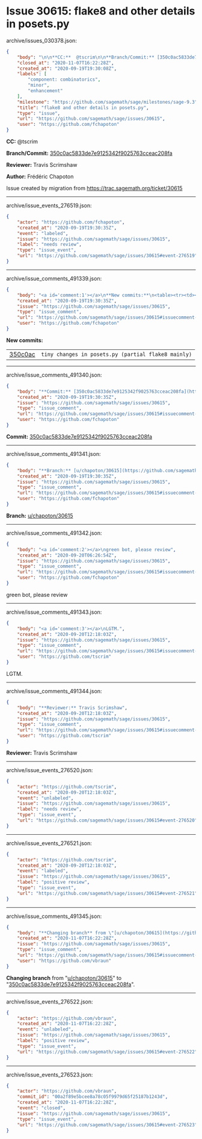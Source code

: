 # Issue 30615: flake8 and other details in posets.py

archive/issues_030378.json:
```json
{
    "body": "\n\n**CC:**  @tscrim\n\n**Branch/Commit:** [350c0ac5833de7e9125342f9025763cceac208fa](https://github.com/sagemath/sagetrac-mirror/commit/350c0ac5833de7e9125342f9025763cceac208fa)\n\n**Reviewer:** Travis Scrimshaw\n\n**Author:** Fr\u00e9d\u00e9ric Chapoton\n\nIssue created by migration from https://trac.sagemath.org/ticket/30615\n\n",
    "closed_at": "2020-11-07T16:22:28Z",
    "created_at": "2020-09-19T19:30:08Z",
    "labels": [
        "component: combinatorics",
        "minor",
        "enhancement"
    ],
    "milestone": "https://github.com/sagemath/sage/milestones/sage-9.3",
    "title": "flake8 and other details in posets.py",
    "type": "issue",
    "url": "https://github.com/sagemath/sage/issues/30615",
    "user": "https://github.com/fchapoton"
}
```


**CC:**  @tscrim

**Branch/Commit:** [350c0ac5833de7e9125342f9025763cceac208fa](https://github.com/sagemath/sagetrac-mirror/commit/350c0ac5833de7e9125342f9025763cceac208fa)

**Reviewer:** Travis Scrimshaw

**Author:** Frédéric Chapoton

Issue created by migration from https://trac.sagemath.org/ticket/30615





---

archive/issue_events_276519.json:
```json
{
    "actor": "https://github.com/fchapoton",
    "created_at": "2020-09-19T19:30:35Z",
    "event": "labeled",
    "issue": "https://github.com/sagemath/sage/issues/30615",
    "label": "needs review",
    "type": "issue_event",
    "url": "https://github.com/sagemath/sage/issues/30615#event-276519"
}
```



---

archive/issue_comments_491339.json:
```json
{
    "body": "<a id='comment:1'></a>\n**New commits:**\n<table><tr><td><a href=\"https://github.com/sagemath/sagetrac-mirror/commit/350c0ac5833de7e9125342f9025763cceac208fa\">350c0ac</a></td><td><code>tiny changes in posets.py (partial flake8 mainly)</code></td></tr></table>\n",
    "created_at": "2020-09-19T19:30:35Z",
    "issue": "https://github.com/sagemath/sage/issues/30615",
    "type": "issue_comment",
    "url": "https://github.com/sagemath/sage/issues/30615#issuecomment-491339",
    "user": "https://github.com/fchapoton"
}
```

<a id='comment:1'></a>
**New commits:**
<table><tr><td><a href="https://github.com/sagemath/sagetrac-mirror/commit/350c0ac5833de7e9125342f9025763cceac208fa">350c0ac</a></td><td><code>tiny changes in posets.py (partial flake8 mainly)</code></td></tr></table>




---

archive/issue_comments_491340.json:
```json
{
    "body": "**Commit:** [350c0ac5833de7e9125342f9025763cceac208fa](https://github.com/sagemath/sagetrac-mirror/commit/350c0ac5833de7e9125342f9025763cceac208fa)",
    "created_at": "2020-09-19T19:30:35Z",
    "issue": "https://github.com/sagemath/sage/issues/30615",
    "type": "issue_comment",
    "url": "https://github.com/sagemath/sage/issues/30615#issuecomment-491340",
    "user": "https://github.com/fchapoton"
}
```

**Commit:** [350c0ac5833de7e9125342f9025763cceac208fa](https://github.com/sagemath/sagetrac-mirror/commit/350c0ac5833de7e9125342f9025763cceac208fa)



---

archive/issue_comments_491341.json:
```json
{
    "body": "**Branch:** [u/chapoton/30615](https://github.com/sagemath/sagetrac-mirror/tree/u/chapoton/30615)",
    "created_at": "2020-09-19T19:30:35Z",
    "issue": "https://github.com/sagemath/sage/issues/30615",
    "type": "issue_comment",
    "url": "https://github.com/sagemath/sage/issues/30615#issuecomment-491341",
    "user": "https://github.com/fchapoton"
}
```

**Branch:** [u/chapoton/30615](https://github.com/sagemath/sagetrac-mirror/tree/u/chapoton/30615)



---

archive/issue_comments_491342.json:
```json
{
    "body": "<a id='comment:2'></a>\ngreen bot, please review",
    "created_at": "2020-09-20T06:26:54Z",
    "issue": "https://github.com/sagemath/sage/issues/30615",
    "type": "issue_comment",
    "url": "https://github.com/sagemath/sage/issues/30615#issuecomment-491342",
    "user": "https://github.com/fchapoton"
}
```

<a id='comment:2'></a>
green bot, please review



---

archive/issue_comments_491343.json:
```json
{
    "body": "<a id='comment:3'></a>\nLGTM.",
    "created_at": "2020-09-20T12:18:03Z",
    "issue": "https://github.com/sagemath/sage/issues/30615",
    "type": "issue_comment",
    "url": "https://github.com/sagemath/sage/issues/30615#issuecomment-491343",
    "user": "https://github.com/tscrim"
}
```

<a id='comment:3'></a>
LGTM.



---

archive/issue_comments_491344.json:
```json
{
    "body": "**Reviewer:** Travis Scrimshaw",
    "created_at": "2020-09-20T12:18:03Z",
    "issue": "https://github.com/sagemath/sage/issues/30615",
    "type": "issue_comment",
    "url": "https://github.com/sagemath/sage/issues/30615#issuecomment-491344",
    "user": "https://github.com/tscrim"
}
```

**Reviewer:** Travis Scrimshaw



---

archive/issue_events_276520.json:
```json
{
    "actor": "https://github.com/tscrim",
    "created_at": "2020-09-20T12:18:03Z",
    "event": "unlabeled",
    "issue": "https://github.com/sagemath/sage/issues/30615",
    "label": "needs review",
    "type": "issue_event",
    "url": "https://github.com/sagemath/sage/issues/30615#event-276520"
}
```



---

archive/issue_events_276521.json:
```json
{
    "actor": "https://github.com/tscrim",
    "created_at": "2020-09-20T12:18:03Z",
    "event": "labeled",
    "issue": "https://github.com/sagemath/sage/issues/30615",
    "label": "positive review",
    "type": "issue_event",
    "url": "https://github.com/sagemath/sage/issues/30615#event-276521"
}
```



---

archive/issue_comments_491345.json:
```json
{
    "body": "**Changing branch** from \"[u/chapoton/30615](https://github.com/sagemath/sagetrac-mirror/tree/u/chapoton/30615)\" to \"[350c0ac5833de7e9125342f9025763cceac208fa](https://github.com/sagemath/sagetrac-mirror/commit/350c0ac5833de7e9125342f9025763cceac208fa)\".",
    "created_at": "2020-11-07T16:22:28Z",
    "issue": "https://github.com/sagemath/sage/issues/30615",
    "type": "issue_comment",
    "url": "https://github.com/sagemath/sage/issues/30615#issuecomment-491345",
    "user": "https://github.com/vbraun"
}
```

**Changing branch** from "[u/chapoton/30615](https://github.com/sagemath/sagetrac-mirror/tree/u/chapoton/30615)" to "[350c0ac5833de7e9125342f9025763cceac208fa](https://github.com/sagemath/sagetrac-mirror/commit/350c0ac5833de7e9125342f9025763cceac208fa)".



---

archive/issue_events_276522.json:
```json
{
    "actor": "https://github.com/vbraun",
    "created_at": "2020-11-07T16:22:28Z",
    "event": "unlabeled",
    "issue": "https://github.com/sagemath/sage/issues/30615",
    "label": "positive review",
    "type": "issue_event",
    "url": "https://github.com/sagemath/sage/issues/30615#event-276522"
}
```



---

archive/issue_events_276523.json:
```json
{
    "actor": "https://github.com/vbraun",
    "commit_id": "00a2f89e5bcee8a78c05f9979d65f25187b1243d",
    "created_at": "2020-11-07T16:22:28Z",
    "event": "closed",
    "issue": "https://github.com/sagemath/sage/issues/30615",
    "type": "issue_event",
    "url": "https://github.com/sagemath/sage/issues/30615#event-276523"
}
```
